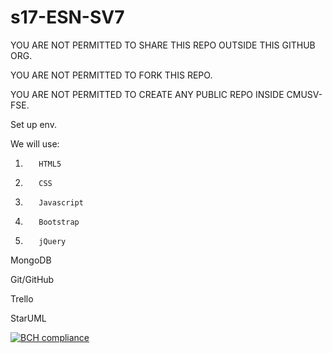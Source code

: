 # s17-ESN-SV7

YOU ARE NOT PERMITTED TO SHARE THIS REPO OUTSIDE THIS GITHUB ORG.

YOU ARE NOT PERMITTED TO FORK THIS REPO.

YOU ARE NOT PERMITTED TO CREATE ANY PUBLIC REPO INSIDE CMUSV-FSE.


Set up env.

We will use:

1.        HTML5
2.        CSS
3.        Javascript
4.        Bootstrap
5.        jQuery

MongoDB

Git/GitHub

Trello

StarUML

[![BCH compliance](https://bettercodehub.com/edge/badge/cmusv-fse/s17-ESN-SV7?token=9f0795617497b60b7c0e445adf7d879972dac9f3)](https://bettercodehub.com/)
